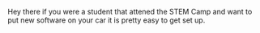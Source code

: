 Hey there if you were a student that attened the STEM Camp and want to put new software on your car it is pretty easy to get set up. 

